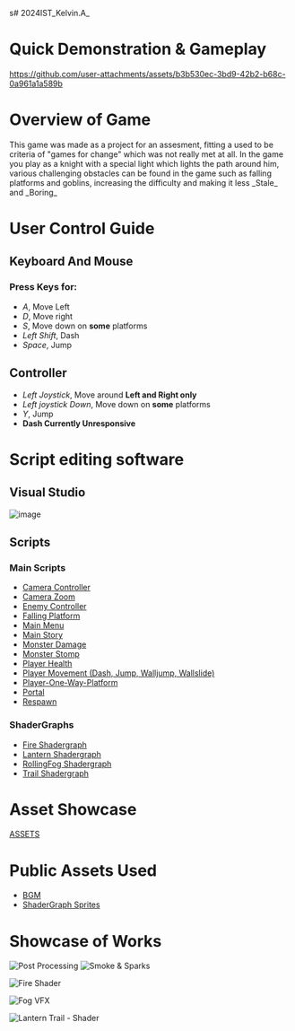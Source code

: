 s# 2024IST_Kelvin.A_

# Quick Demonstration & Gameplay
https://github.com/user-attachments/assets/b3b530ec-3bd9-42b2-b68c-0a961a1a589b

# Overview of Game
<p>This game was made as a project for an assesment, fitting a used to be criteria of "games for change" which was not really met at all. In the game you play as a knight with a special light which lights the path around him, various challenging obstacles can be found in the game such as falling platforms and goblins, increasing the difficulty and making it less _Stale_ and _Boring_</p>

# User Control Guide
## Keyboard And Mouse
### Press Keys for:
- _A_, Move Left
- _D_, Move right
- _S_, Move down on **some** platforms
- _Left Shift_, Dash
- _Space_, Jump

## Controller
- _Left Joystick_, Move around **Left and Right only**
- _Left joystick Down_, Move down on **some** platforms
- _Y_, Jump
- **Dash Currently Unresponsive**

# Script editing software
## Visual Studio
![image](https://github.com/user-attachments/assets/7f95c7b2-96c0-469b-8fa8-c2487bc9178c)
## Scripts 
### Main Scripts
- [Camera Controller](https://github.com/TempeHS/2024IST_Kelvin.A_Knights.Light/blob/main/My%20project/Assets/Scripts/Cameracontroller.cs)
- [Camera Zoom](https://github.com/TempeHS/2024IST_Kelvin.A_Knights.Light/blob/main/My%20project/Assets/Scripts/CameraZoom.cs)
- [Enemy Controller](https://github.com/TempeHS/2024IST_Kelvin.A_Knights.Light/blob/main/My%20project/Assets/Scripts/EnemyController.cs)
- [Falling Platform](https://github.com/TempeHS/2024IST_Kelvin.A_Knights.Light/blob/main/My%20project/Assets/Scripts/FallingPlatform.cs)
- [Main Menu](https://github.com/TempeHS/2024IST_Kelvin.A_Knights.Light/blob/main/My%20project/Assets/Scripts/MainStory.cs)
- [Main Story](https://github.com/TempeHS/2024IST_Kelvin.A_Knights.Light/blob/main/My%20project/Assets/Scripts/MainStory.cs)                                            
- [Monster Damage](https://github.com/TempeHS/2024IST_Kelvin.A_Knights.Light/blob/main/My%20project/Assets/Scripts/MonsterDamage.cs)
- [Monster Stomp](https://github.com/TempeHS/2024IST_Kelvin.A_Knights.Light/blob/main/My%20project/Assets/Scripts/MonsterDamage.cs)
- [Player Health](https://github.com/TempeHS/2024IST_Kelvin.A_Knights.Light/blob/main/My%20project/Assets/Scripts/PlayerHealth.cs)
- [Player Movement (Dash, Jump, Walljump, Wallslide)](https://github.com/TempeHS/2024IST_Kelvin.A_Knights.Light/blob/main/My%20project/Assets/Scripts/PlayerMovement.cs)
- [Player-One-Way-Platform](https://github.com/TempeHS/2024IST_Kelvin.A_Knights.Light/blob/main/My%20project/Assets/Scripts/PlayerOneWayPlatform.cs)
- [Portal](https://github.com/TempeHS/2024IST_Kelvin.A_Knights.Light/blob/main/My%20project/Assets/Scripts/Portal.cs)
- [Respawn](https://github.com/TempeHS/2024IST_Kelvin.A_Knights.Light/blob/main/My%20project/Assets/Scripts/RespawnScript.cs)

### ShaderGraphs
- [Fire Shadergraph](https://github.com/TempeHS/2024IST_Kelvin.A_Knights.Light/blob/main/My%20project/Assets/Shaders/FireShader.shadergraph)
- [Lantern Shadergraph](https://github.com/TempeHS/2024IST_Kelvin.A_Knights.Light/blob/main/My%20project/Assets/Shaders/LanternTrail.shadergraph)
- [RollingFog Shadergraph](https://github.com/TempeHS/2024IST_Kelvin.A_Knights.Light/blob/main/My%20project/Assets/Shaders/RollingFog.shadergraph)
- [Trail Shadergraph](https://github.com/TempeHS/2024IST_Kelvin.A_Knights.Light/blob/main/My%20project/Assets/Shaders/Trail.shadergraph)

# Asset Showcase
[ASSETS](https://github.com/TempeHS/2024IST_Kelvin.A_Knights.Light/tree/main/My%20project/Assets/Sprite)

# Public Assets Used
- [BGM](https://assetstore.unity.com/packages/audio/music/absolutely-free-music-4883)
- [ShaderGraph Sprites](https://assetstore.unity.com/packages/essentials/tutorial-projects/happy-harvest-2d-sample-project-259218)

# Showcase of Works
![Post Processing](https://github.com/user-attachments/assets/6a2f9842-49d7-496c-88e8-5a3adddda8da) ![Smoke & Sparks](https://github.com/user-attachments/assets/262434d6-8281-4a63-9214-79de870f2ce6)

![Fire Shader](https://github.com/user-attachments/assets/b67c547f-0fb0-484e-95a5-b6635df883c9)

![Fog VFX](https://github.com/user-attachments/assets/fb316b80-9147-4a8a-bfb5-8f8b37d856ff)

![Lantern Trail - Shader](https://github.com/user-attachments/assets/ba394c91-41b7-49a5-bdbc-46685569eb3b)



